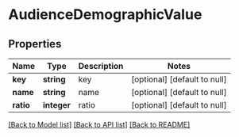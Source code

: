 # AudienceDemographicValue

## Properties
Name | Type | Description | Notes
------------ | ------------- | ------------- | -------------
**key** | **string** | key | [optional] [default to null]
**name** | **string** | name | [optional] [default to null]
**ratio** | **integer** | ratio | [optional] [default to null]

[[Back to Model list]](../README.md#documentation-for-models) [[Back to API list]](../README.md#documentation-for-api-endpoints) [[Back to README]](../README.md)


